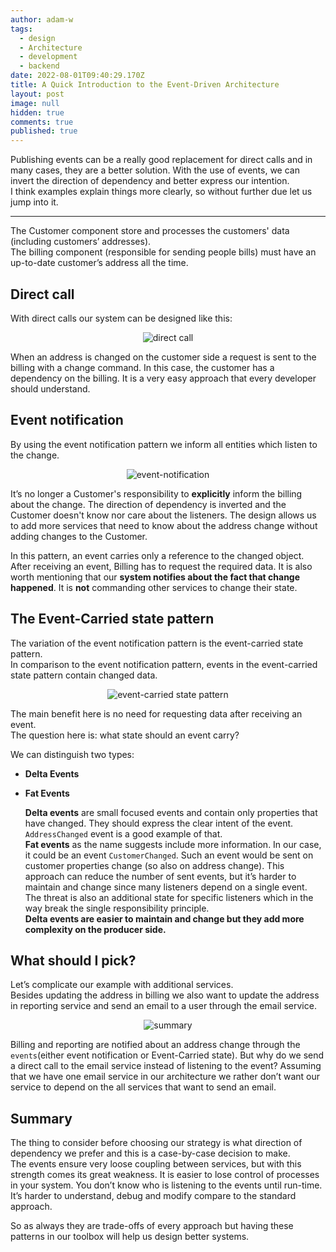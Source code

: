 ```yaml
---
author: adam-w
tags:
  - design
  - Architecture
  - development
  - backend
date: 2022-08-01T09:40:29.170Z
title: A Quick Introduction to the Event-Driven Architecture
layout: post
image: null
hidden: true
comments: true
published: true
---
```

Publishing events can be a really good replacement for direct calls and in many cases, they are a better solution. With the use of events, we can invert the direction of dependency and better express our intention.\
I think examples explain things more clearly, so without further due let us jump into it.

- - -

The Customer component store and processes the customers' data (including customers’ addresses).\
The billing component (responsible for sending people bills) must have an up-to-date customer’s address all the time.

## Direct call

With direct calls our system can be designed like this:

<center>

![direct call](https://cdn-images-1.medium.com/max/1600/1*2HYzwsw97YIVTH6i-43gHQ.png)

</center>

When an address is changed on the customer side a request is sent to the billing with a change command. In this case, the customer has a dependency on the billing. It is a very easy approach that every developer should understand.

## Event notification 

By using the event notification pattern we inform all entities which listen to the change.

<center>

![event-notification](https://cdn-images-1.medium.com/max/1600/1*5oQn9dpZtd2rfQr0CCIarw.png)

</center>

It’s no longer a Customer's responsibility to **explicitly** inform the billing about the change. The direction of dependency is inverted and the Customer doesn't know nor care about the listeners. The design allows us to add more services that need to know about the address change without adding changes to the Customer.

In this pattern, an event carries only a reference to the changed object. After receiving an event, Billing has to request the required data. It is also worth mentioning that our **system notifies about the fact that change happened**. It is **not** commanding other services to change their state.

## The Event-Carried state pattern

The variation of the event notification pattern is the event-carried state pattern.\
In comparison to the event notification pattern, events in the event-carried state pattern contain changed data.

<center>

![event-carried state pattern](https://cdn-images-1.medium.com/max/1600/1*xHcllOYbVBwr18BNOnuKQg.png)

</center>

The main benefit here is no need for requesting data after receiving an event.\
The question here is: what state should an event carry? 

We can distinguish two types:

* **Delta Events**
* **Fat Events**

  **Delta events** are small focused events and contain only properties that have changed. They should express the clear intent of the event. `AddressChanged` event is a good example of that.\
  **Fat events** as the name suggests include more information. In our case, it could be an event `CustomerChanged`. Such an event would be sent on customer properties change (so also on address change). This approach can reduce the number of sent events, but it’s harder to maintain and change since many listeners depend on a single event. The threat is also an additional state for specific listeners which in the way break the single responsibility principle. \
  **Delta events are easier to maintain and change but they add more complexity on the producer side.**

## What should I pick?

Let’s complicate our example with additional services.\
Besides updating the address in billing we also want to update the address in reporting service and send an email to a user through the email service.

<center>

![summary](https://cdn-images-1.medium.com/max/1600/1*TjPTzSUkOrJjiHolyrQE0g.png)

</center>

Billing and reporting are notified about an address change through the `events`(either event notification or Event-Carried state). But why do we send a direct call to the email service instead of listening to the event? Assuming that we have one email service in our architecture we rather don’t want our service to depend on the all services that want to send an email.

## Summary

The thing to consider before choosing our strategy is what direction of dependency we prefer and this is a case-by-case decision to make. \
The events ensure very loose coupling between services, but with this strength comes its great weakness. It is easier to lose control of processes in your system. You don’t know who is listening to the events until run-time. It’s harder to understand, debug and modify compare to the standard approach.

So as always they are trade-offs of every approach but having these patterns in our toolbox will help us design better systems.